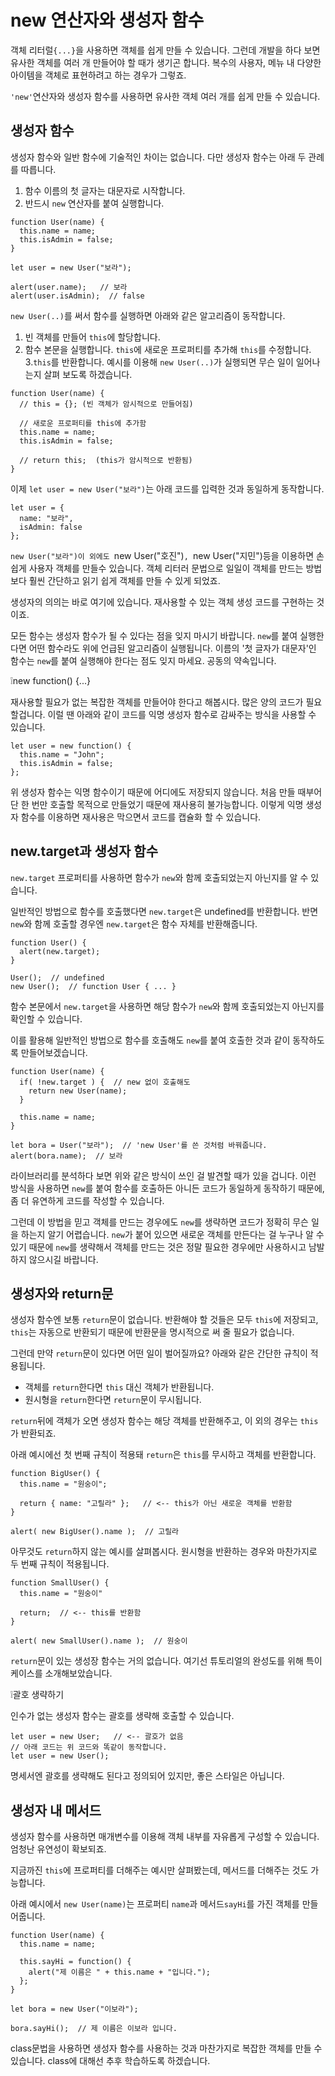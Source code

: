 # new 연산자와 생성자 함수

객체 리터럴`{...}`을 사용하면 객체를 쉽게 만들 수 있습니다. 그런데 개발을 하다 보면 유사한 객체를 여러 개 만들어야 할 때가 생기곤 합니다. 복수의 사용자, 메뉴 내 다양한 아이템을 객체로 표현하려고 하는 경우가 그렇죠.   
   
`'new'`연산자와 생성자 함수를 사용하면 유사한 객체 여러 개를 쉽게 만들 수 있습니다.   
   
## 생성자 함수
생성자 함수와 일반 함수에 기술적인 차이는 없습니다. 다만 생성자 함수는 아래 두 관례를 따릅니다.
1. 함수 이름의 첫 글자는 대문자로 시작합니다.
2. 반드시 `new` 연산자를 붙여 실행합니다.

```
function User(name) {
  this.name = name;
  this.isAdmin = false;
}

let user = new User("보라");

alert(user.name);   // 보라
alert(user.isAdmin);  // false
```
`new User(..)`를 써서 함수를 실행하면 아래와 같은 알고리즘이 동작합니다.
1. 빈 객체를 만들어 `this`에 할당합니다.
2. 함수 본문을 실행합니다. `this`에 새로운 프로퍼티를 추가해 `this`를 수정합니다.
3.`this`를 반환합니다.
예시를 이용해 `new User(..)`가 실행되면 무슨 일이 일어나는지 살펴 보도록 하겠습니다.
```
function User(name) {
  // this = {}; (빈 객체가 암시적으로 만들어짐)

  // 새로운 프로퍼티를 this에 추가함
  this.name = name;
  this.isAdmin = false;

  // return this;  (this가 암시적으로 반환됨)
}
```
이제 `let user = new User("보라")`는 아래 코드를 입력한 것과 동일하게 동작합니다.
```
let user = {
  name: "보라",
  isAdmin: false
};
```
`new User("보라")이 외에도 `new User("호진")`, `new User("지민")등을 이용하면 손쉽게 사용자 객체를 만들수 있습니다. 객체 리터러 문법으로 일일이 객체를 만드는 방법보다 훨씬 간단하고 읽기 쉽게 객체를 만들 수 있게 되었죠.   
   
생성자의 의의는 바로 여기에 있습니다. 재사용할 수 있는 객체 생성 코드를 구현하는 것이죠.   
   
모든 함수는 생성자 함수가 될 수 있다는 점을 잊지 마시기 바랍니다. `new`를 붙여 실행한다면 어떤 함수라도 위에 언급된 알고리즘이 실행됩니다. 이름의 '첫 글자가 대문자'인 함수는 `new`를 붙여 실행해야 한다는 점도 잊지 마세요. 공동의 약속입니다.   
   
❕new function() {...}   
   
재사용할 필요가 없는 복잡한 객체를 만들어야 한다고 해봅시다. 많은 양의 코드가 필요할겁니다. 이럴 땐 아래와 같이 코드를 익명 생성자 함수로 감싸주는 방식을 사용할 수 있습니다.
```
let user = new function() {
  this.name = "John";
  this.isAdmin = false;
};
```
위 생성자 함수는 익명 함수이기 때문에 어디에도 저장되지 않습니다. 처음 만들 때부어 단 한 번만 호출할 목적으로 만들었기 때문에 재사용히 불가능합니다. 이렇게 익명 생성자 함수를 이용하면 재사용은 막으면서 코드를 캡슐화 할 수 있습니다.   
   

## new.target과 생성자 함수
`new.target` 프로퍼티를 사용하면 함수가 `new`와 함께 호출되었는지 아닌지를 알 수 있습니다.   
   
일반적인 방법으로 함수를 호출했다면 `new.target`은 undefined를 반환합니다. 반면 `new`와 함께 호출할 경우엔 `new.target`은 함수 자체를 반환해줍니다.
```
function User() {
  alert(new.target);
}

User();  // undefined
new User();  // function User { ... }
```
함수 본문에서 `new.target`을 사용하면 해당 함수가 `new`와 함께 호출되었는지 아닌지를 확인할 수 있습니다.   
   
이를 활용해 일반적인 방법으로 함수를 호출해도 `new`를 붙여 호출한 것과 같이 동작하도록 만들어보겠습니다.
```
function User(name) {
  if( !new.target ) {  // new 없이 호출해도
    return new User(name);
  }

  this.name = name;
}

let bora = User("보라");  // 'new User'를 쓴 것처럼 바꿔줍니다.
alert(bora.name);  // 보라
```
라이브러리를 분석하다 보면 위와 같은 방식이 쓰인 걸 발견할 때가 있을 겁니다. 이런 방식을 사용하면 `new`를 붙여 함수를 호출하든 아니든 코드가 동일하게 동작하기 때문에, 좀 더 유연하게 코드를 작성할 수 있습니다.   
   
그런데 이 방법을 믿고 객체를 만드는 경우에도 `new`를 생략하면 코드가 정확히 무슨 일을 하는지 알기 어렵습니다. `new`가 붙어 있으면 새로운 객체를 만든다는 걸 누구나 알 수 있기 때문에 `new`를 생략해서 객체를 만드는 것은 정말 필요한 경우에만 사용하시고 남발하지 않으시길 바랍니다.


## 생성자와 return문
생성자 함수엔 보통 `return`문이 없습니다. 반환해야 할 것들은 모두 `this`에 저장되고, `this`는 자동으로 반환되기 때문에 반환문을 명시적으로 써 줄 필요가 없습니다.   
   
그런데 만약 `return`문이 있다면 어떤 일이 벌어질까요? 아래와 같은 간단한 규칙이 적용됩니다.
- 객체를 `return`한다면 `this` 대신 객체가 반환됩니다.
- 원시형을 `return`한다면 `return`문이 무시됩니다.

`return`뒤에 객체가 오면 생성자 함수는 해당 객체를 반환해주고, 이 외의 경우는 `this`가 반환되죠.   
   
아래 예시에선 첫 번째 규칙이 적용돼 `return`은 `this`를 무시하고 객체를 반환합니다.
```
function BigUser() {
  this.name = "원숭이";
  
  return { name: "고릴라" };   // <-- this가 아닌 새로운 객체를 반환함
}

alert( new BigUser().name );  // 고릴라
```
아무것도 `return`하지 않는 예시를 살펴봅시다. 원시형을 반환하는 경우와 마찬가지로 두 번째 규칙이 적용됩니다.
```
function SmallUser() {
  this.name = "원숭이"
  
  return;  // <-- this를 반환함
}

alert( new SmallUser().name );  // 원숭이
```
`return`문이 있는 생성장 함수는 거의 없습니다. 여기선 튜토리얼의 완성도를 위해 특이 케이스를 소개해보았습니다.   
   
❕괄호 생략하기   
   
인수가 없는 생성자 함수는 괄호를 생략해 호출할 수 있습니다.
```
let user = new User;   // <-- 괄호가 없음
// 아래 코드는 위 코드와 똑같이 동작합니다.
let user = new User();
```
명세서엔 괄호를 생략해도 된다고 정의되어 있지만, 좋은 스타일은 아닙니다.
   
   
## 생성자 내 메서드
생성자 함수를 사용하면 매개변수를 이용해 객체 내부를 자유롭게 구성할 수 있습니다. 엄청난 유연성이 확보되죠.   
   
지금까진 `this`에 프로퍼티를 더해주는 예시만 살펴봤는데, 메서드를 더해주는 것도 가능합니다.   
   
아래 예시에서 `new User(name)`는 프로퍼티 `name`과 메서드`sayHi`를 가진 객체를 만들어줍니다.
```
function User(name) {
  this.name = name;
  
  this.sayHi = function() {
    alert("제 이름은 " + this.name + "입니다.");
  };
}

let bora = new User("이보라");

bora.sayHi();  // 제 이름은 이보라 입니다.
```
class문법을 사용하면 생성자 함수를 사용하는 것과 마찬가지로 복잡한 객체를 만들 수 있습니다. class에 대해선 추후 학습하도록 하겠습니다.
